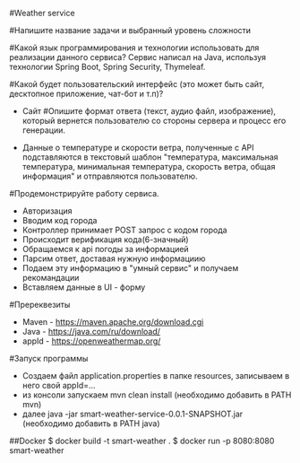 #Weather service

#Напишите название задачи и выбранный уровень сложности

#Какой язык программирования и технологии использовать для реализации данного сервиса?
Сервис написал на Java, используя технологии Spring Boot, Spring Security, Thymeleaf.

#Какой будет пользовательский интерфейс (это может быть сайт, десктопное приложение, чат-бот и т.п)?
- Сайт
#Опишите формат ответа (текст, аудио файл, изображение), который вернется пользователю со стороны сервера и процесс его генерации.

- Данные о температуре и скорости ветра, полученные с API подставляются в текстовый шаблон 
"температура, максимальная температура, минимальная температура, скорость ветра, общая информация" и отправляются пользователю.

#Продемонстрируйте работу сервиса.
- Авторизация
- Вводим код города
- Контроллер принимает POST запрос с кодом города
- Происходит верификация кода(6-значный)
- Обращаемся к api погоды за информацией
- Парсим ответ, доставая нужную информациию
- Подаем эту информацию в "умный сервис" и получаем рекомандации
- Вставляем данные в  UI - форму

#Пререквезиты
- Maven - https://maven.apache.org/download.cgi
- Java   - https://java.com/ru/download/
- appId  -  https://openweathermap.org/

#Запуск программы
- Создаем файл application.properties в папке resources, записываем в него cвой appId=...
- из консоли запускаем mvn clean install (необходимо добавить в PATH mvn)
- далее java -jar smart-weather-service-0.0.1-SNAPSHOT.jar (необходимо добавить в PATH java)


##Docker
$ docker build -t smart-weather .
$ docker run -p 8080:8080 smart-weather

